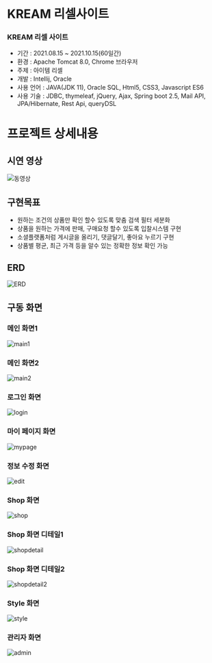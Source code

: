# KREAM 리셀사이트

### KREAM 리셀 사이트

* 기간 : 2021.08.15 ~ 2021.10.15(60일간)
* 환경 : Apache Tomcat 8.0, Chrome 브라우저
* 주제 : 아이템 리셀
* 개발 : Intellij, Oracle
* 사용 언어 : JAVA(JDK 11), Oracle SQL, Html5, CSS3, Javascript ES6
* 사용 기술 : JDBC, thymeleaf, jQuery, Ajax, Spring boot 2.5, Mail API, JPA/Hibernate, Rest Api, queryDSL

# 프로젝트 상세내용

## 시연 영상
![동영상](./image/동영상.gif)

## 구현목표
+ 원하는 조건의 상품만 확인 할수 있도록 맞춤 검색 필터 세분화
+ 상품을 원하는 가격에 판매, 구매요청 할수 있도록 입찰시스템 구현
+ 소셜플랫폼처럼 게시글을 올리기, 댓글달기, 좋아요 누르기 구현
+ 상품별 평균, 최근 가격 등을 알수 있는 정확한 정보 확인 가능

## ERD
![ERD](/image/ERD1.png)

## 구동 화면
  ### 메인 화면1

![main1](/image/main1.png)
  ### 메인 화면2

![main2](/image/main2.png)
  ### 로그인 화면

![login](/image/login.png)
  ### 마이 페이지 화면

![mypage](/image/mypage.png)
  ### 정보 수정 화면

![edit](/image/edit.png)
  ### Shop 화면

![shop](/image/shop.png)
  ### Shop 화면 디테일1

![shopdetail](/image/shopdetail.png)
  ### Shop 화면 디테일2

![shopdetail2](/image/shopdetail2.png)
  ### Style 화면

![style](/image/style.png)
  ### 관리자 화면

![admin](/image/admin.png)
